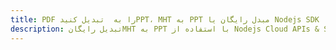 ---title: PDF را به  تبدیل کنیدPPT، MHT به PPT مبدل رایگان یا Nodejs SDKdescription: تبدیل رایگانMHT به PPT با استفاده از Nodejs Cloud APIs & SDK همچنین اسناد PDF را در Cloud ایجاد، ویرایش و رندر کنید.---